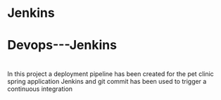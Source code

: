 # Jenkins
# Devops---Jenkins
#
In this project a deployment pipeline has been created for the pet clinic spring application
Jenkins and git commit has been used to trigger a continuous integration
